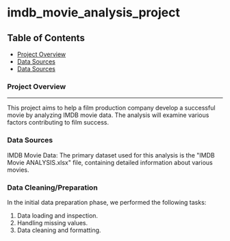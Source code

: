 # imdb_movie_analysis_project

## Table of Contents

- [Project Overview](#project-overview)
- [Data Sources](#data-sources)
- [Data Sources](#data-sources)


### Project Overview
---
This project aims to help a film production company develop a successful movie by analyzing IMDB movie data. The analysis will examine various factors contributing to film success.


### Data Sources

IMDB Movie Data: The primary dataset used for this analysis is the "IMDB Movie ANALYSIS.xlsx" file, containing detailed information about various movies. 


### Data Cleaning/Preparation

In the initial data preparation phase, we performed the following tasks:
1. Data loading and inspection.
2. Handling missing values.
3. Data cleaning and formatting.
